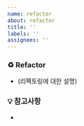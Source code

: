 ```yaml
---
name: refactor
about: refactor
title: ''
labels: ''
assignees: ''
---
```


### ♻️ Refactor

- (리팩토링에 대한 설명)

### 💡 참고사항

-
